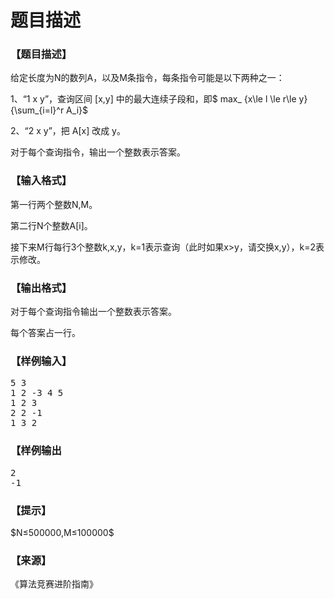 # 题目描述


<h3>
【题目描述】
</h3>
<p>
给定长度为N的数列A，以及M条指令，每条指令可能是以下两种之一：
</p>
<p>
1、“1 x y”，查询区间 [x,y] 中的最大连续子段和，即$ max_ {x\le l \le r\le y} {\sum_{i=l}^r A_i}$
</p>
<p>
2、“2 x y”，把 A[x] 改成 y。
</p>
<p>
对于每个查询指令，输出一个整数表示答案。
</p>
<h3>
【输入格式】
</h3>
<p>
第一行两个整数N,M。
</p>
<p>
第二行N个整数A[i]。
</p>
<p>
接下来M行每行3个整数k,x,y，k=1表示查询（此时如果x&gt;y，请交换x,y），k=2表示修改。
</p>
<h3>
【输出格式】
</h3>
<p>
对于每个查询指令输出一个整数表示答案。
</p>
<p>
每个答案占一行。
</p>
<h3>
【样例输入】
</h3>
<pre>5 3
1 2 -3 4 5
1 2 3
2 2 -1
1 3 2
</pre>
<h3>
【样例输出
</h3>
<pre>2
-1
</pre>
<h3>
【提示】
</h3>
<p>
$N≤500000,M≤100000$
</p>
<h3>
【来源】
</h3>
<p>
《算法竞赛进阶指南》
</p>

